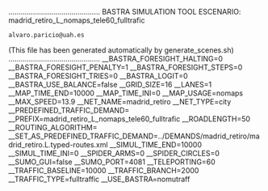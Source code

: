 .............................................
    BASTRA SIMULATION TOOL
    ESCENARIO: madrid_retiro_L_nomaps_tele60_fulltrafic

    alvaro.paricio@uah.es
(This file has been generated automatically by generate_scenes.sh)
.............................................
__BASTRA_FORESIGHT_HALTING=0
__BASTRA_FORESIGHT_PENALTY=1
__BASTRA_FORESIGHT_STEPS=0
__BASTRA_FORESIGHT_TRIES=0
__BASTRA_LOGIT=0
__BASTRA_USE_BALANCE=false
__GRID_SIZE=16
__LANES=1
__MAP_TIME_END=10000
__MAP_TIME_INI=0
__MAP_USAGE=nomaps
__MAX_SPEED=13.9
__NET_NAME=madrid_retiro
__NET_TYPE=city
__PREDEFINED_TRAFFIC_DEMAND=
__PREFIX=madrid_retiro_L_nomaps_tele60_fulltrafic
__ROADLENGTH=50
__ROUTING_ALGORITHM=
__SET_AS_PREDEFINED_TRAFFIC_DEMAND=../DEMANDS/madrid_retiro/madrid_retiro.L.typed-routes.xml
__SIMUL_TIME_END=10000
__SIMUL_TIME_INI=0
__SPIDER_ARMS=0
__SPIDER_CIRCLES=0
__SUMO_GUI=false
__SUMO_PORT=4081
__TELEPORTING=60
__TRAFFIC_BASELINE=10000
__TRAFFIC_BRANCH=2000
__TRAFFIC_TYPE=fulltraffic
__USE_BASTRA=nomutraff
